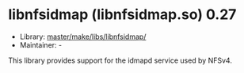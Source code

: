# libnfsidmap (libnfsidmap.so) 0.27
 - Library: [master/make/libs/libnfsidmap/](https://github.com/Freetz-NG/freetz-ng/tree/master/make/libs/libnfsidmap/)
 - Maintainer: -

This library provides support for the idmapd service used by NFSv4.

